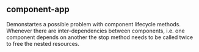 ## component-app

Demonstartes a possible problem with component lifecycle methods.
Whenever there are inter-dependencies between components, i.e. one component depends on another the stop method needs to be called twice to free the nested resources. 
